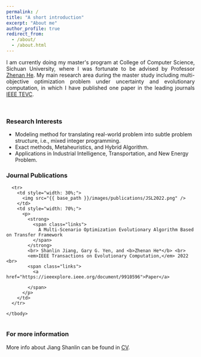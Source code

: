 ```yaml
---
permalink: /
title: "A short introduction"
excerpt: "About me"
author_profile: true
redirect_from: 
  - /about/
  - /about.html
---
```


<!-- ## A short introduction -->
<p style="text-align:justify;"> 
I am currently doing my master's program at College of Computer Science, Sichuan University, where I was fortunate to be advised by Professor <a href="https://kaminzzz.github.io/" target="_blank">Zhenan He</a>. My main research area during the master study including multi-objective optimization problem under uncertainty and evolutionary computation, in which I have published one paper in the leading journals <a href="https://ieeexplore.ieee.org/xpl/RecentIssue.jsp?punumber=4235" target="_blank">IEEE TEVC</a>.
</p>

<br/>

### Research Interests
* Modeling method for translating real-world problem into subtle problem structure, i.e., mixed integer programming.
* Exact methods, Metaheuristics, and Hybrid Algorithm.
* Applications in Industrial Intelligence, Transportation, and New Energy Problem.

### Journal Publications
<!-- S. Jiang, G. G. Yen, and Z. He, “A Multi-Scenario Optimization Evolutionary Algorithm Based on Transfer Framework,” in IEEE Transactions on Evolutionary Computation, early access, 2022, doi: 10.1109/TEVC.2022.3211643. -->
<style>
/* a { text-decoration : none; } */
/* a:hover { text-decoration : underline; } */
/* a, a:visited { color : #0050e7; } */
.links { position : relative; top : 1px;  }
.links a {text-decoration: none; margin-right : 20px; }
table td{ border:none; }
table strong a { color : #0050e7; }
table { border-collapse: collapse; border-style: hidden; font-size: 1em}
</style>

<div>
  <table style="width: 100%;">
    <tbody>

      <tr>
        <td style="width: 30%;">
          <img src="{{ base_path }}/images/publications/JSL2022.png" />
        </td>
        <td style="width: 70%;">
          <p>
            <strong>
              <span class="links">
                A Multi-Scenario Optimization Evolutionary Algorithm Based on Transfer Framework
              </span>
            </strong>
            <br> Shanlin Jiang, Gary G. Yen, and <b>Zhenan He*</b> <br>
            <em>IEEE Transactions on Evolutionary Computation,</em> 2022 <br>
            <span class="links">
              <a href="https://ieeexplore.ieee.org/document/9910596">Paper</a>
<!--               <a href="https://github.com/VisionLearningGroup/Ask_Attend_and_Answer">Code</a>
              <a href="https://www.youtube.com/embed/FjpRwVKYJQ8?rel=0">Video spotlight</a> -->
            </span>
          </p>
        </td>
      </tr>
      
    </tbody>
  </table>
</div>


### For more information
More info about Jiang Shanlin can be found in [CV](http://lin-jiangshanlin.github.io/files/Curriculum_Vitae-Jiangshanlin.pdf).
